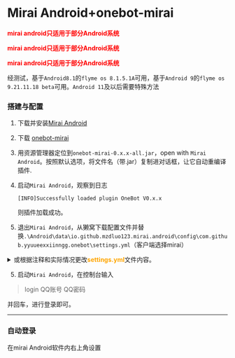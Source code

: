 # Mirai Android+onebot-mirai

<font color="red"><b>mirai android只适用于部分Android系统</b></font>

<font color="red"><b>mirai android只适用于部分Android系统</b></font>

<font color="red"><b>mirai android只适用于部分Android系统</b></font>

经测试，基于`Android8.1`的`flyme os 8.1.5.1A`可用，基于`Android 9`的`flyme os 9.21.11.18 beta`可用。`Android 11`及以后需要特殊方法

### 搭建与配置

1. 下载并安装[Mirai Android](https://install.appcenter.ms/users/mzdluo123/apps/miraiandroid/distribution_groups/release)

2. 下载 [onebot-mirai](https://github.com/yyuueexxiinngg/onebot-kotlin/releases)

3. 用资源管理器定位到`onebot-mirai-0.x.x-all.jar`，open with `Mirai Android`。按照默认选项，将文件名（带.jar）复制进对话框，让它自动重编译插件.

4. 启动`Mirai Android`，观察到日志

   ```
   [INFO]Successfully loaded plugin OneBot V0.x.x
   ```
	则插件加载成功。
   
5. 退出`Mirai Android`，从獭窝下载配置文件并替换`.\Android\data\io.github.mzdluo123.mirai.android\config\com.github.yyuueexxiinngg.onebot\settings.yml`（客户端选择mirai）

<details><summary>或根据注释和实际情况更改<font color="orange"><b>settings.yml</b></font>文件内容。</summary> 


```yaml
# 本文件只测试了主窝 食材村(笔窝) 风窝 鸡窝，其他窝不一定适用，请自行尝试
# 图片、语音下载代理设置
proxy: ''
bots: 
  # 要进行配置的QQ号
  1234567890: 
    # 是否缓存所有收到的图片
    cacheImage: true
    # 是否缓存所有收到的语音
    cacheRecord: true
    heartbeat: 
      # 是否发送心跳包
      enable: true
      # 心跳包发送间隔，单位ms
      interval: 1500
    http: 
      enable: false
      host: 0.0.0.0
      port: 5700
      accessToken: ''
      postUrl: ''
      postMessageFormat: string
      secret: ''
    ws_reverse: 
      # 可选，是否启用反向客户端,即是否启用獭獭
      - enable: true
        postMessageFormat: string
        # 獭窝反向WS Universal 地址
        reverseHost: 
        # 根据窝具体情况填写端口
        reversePort: 
        # 访问口令，獭窝申请的时候的token
        accessToken: 
        reversePath: /ws
        reverseApiPath: /api
        reverseEventPath: /event
        useUniversal: true
        useTLS: false
        reconnectInterval: 3000
      # 可选，是否启用反向客户端2，可用于配置nonebot/hoshinobot等
      - enable: false
        postMessageFormat: string
        reverseHost: 127.0.0.1
        reversePort: 8080
        accessToken: reversePath
        reversePath: /ws
        reverseApiPath: /api
        reverseEventPath: /event
        useUniversal: true
        useTLS: false
        reconnectInterval: 3000
    ws: 
      # 可选，是否启用正向客户端
      enable: false
      postMessageFormat: string
      wsHost: 0.0.0.0
      wsPort: 6700
      accessToken: ''

```

</details>



5.  启动`Mirai Android`，在控制台输入

>login QQ账号 QQ密码

并回车，进行登录即可。  

---

### 自动登录

在mirai Android软件内右上角设置

